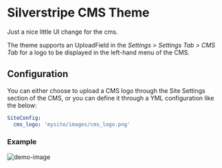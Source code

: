 # Silverstripe CMS Theme

Just a nice little UI change for the cms.

The theme supports an UploadField in the *Settings > Settings Tab > CMS Tab* for a logo to be displayed in the left-hand menu of the CMS.

## Configuration

You can either choose to upload a CMS logo through the Site Settings section of the CMS, or you can define it through a YML configuration like the below:

```yml
SiteConfig:
  cms_logo: 'mysite/images/cms_logo.png'
```

### Example

![demo-image](https://cloud.githubusercontent.com/assets/1136811/7264694/a272d25c-e8e2-11e4-8981-4216ad31f09e.png)
